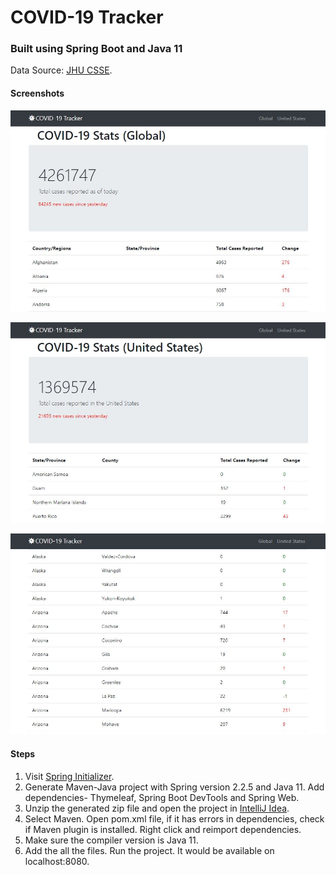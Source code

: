 # COVID-19 Tracker

### Built using Spring Boot and Java 11
Data Source: [JHU CSSE](https://github.com/CSSEGISandData/COVID-19/tree/master/csse_covid_19_data).

#### Screenshots
![1](images/Covid1.jpg)

![2](images/Covid2.jpg)

![4](images/Covid3.jpg)

#### Steps
1. Visit [Spring Initializer](start.spring.io).
2. Generate Maven-Java project with Spring version 2.2.5 and Java 11. Add dependencies- Thymeleaf, Spring Boot DevTools and Spring Web.
3. Unzip the generated zip file and open the project in [IntelliJ Idea](https://www.jetbrains.com/idea/).
4. Select Maven. Open pom.xml file, if it has errors in dependencies, check if Maven plugin is installed. Right click and reimport dependencies.
5. Make sure the compiler version is Java 11.
6. Add the all the files. Run the project. It would be available on localhost:8080.